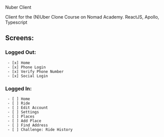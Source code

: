 Nuber Client

Client for the (N)Uber Clone Course on Nomad Academy. ReactJS, Apollo, Typescript

## Screens:

### Logged Out:

     - [x] Home
     - [x] Phone Login
     - [x] Verify Phone Number
     - [x] Social Login

### Logged In:

     - [ ] Home
     - [ ] Ride
     - [ ] Edit Account
     - [ ] Settings
     - [ ] Places
     - [ ] Add Place
     - [ ] Find Address
     - [ ] Challenge: Ride History
